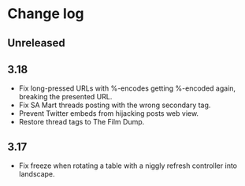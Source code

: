 # Change log

## Unreleased

## 3.18

* Fix long-pressed URLs with %-encodes getting %-encoded again, breaking the presented URL.
* Fix SA Mart threads posting with the wrong secondary tag.
* Prevent Twitter embeds from hijacking posts web view.
* Restore thread tags to The Film Dump.

## 3.17

* Fix freeze when rotating a table with a niggly refresh controller into landscape.
